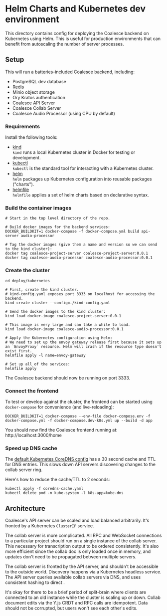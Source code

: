 # Helm Charts and Kubernetes dev environment

This directory contains config for deploying the Coalesce backend on Kubernetes using Helm. This is useful for production environments that can benefit from autoscaling the number of server processes.

## Setup

This will run a batteries-included Coalesce backend, including:

- PostgreSQL dev database
- Redis
- Minio object storage
- Ory Kratos authentication
- Coalesce API Server
- Coalesce Collab Server
- Coalesce Audio Processor (using CPU by default)

### Requirements

Install the following tools:
- [kind](https://kind.sigs.k8s.io/docs/user/quick-start/#installation)  
  `kind` runs a local Kubernetes cluster in Docker for testing or development.
- [kubectl](https://kubernetes.io/docs/tasks/tools/#kubectl)  
  `kubectl` is the standard tool for interacting with a Kubernetes cluster.
- [helm](https://helm.sh/docs/intro/install/)  
  `helm` packages up Kubernetes configuration into reusable packages ("charts").
- [helmfile](https://github.com/helmfile/helmfile/releases)  
  `helmfile` applies a set of helm charts based on declarative syntax.


### Build the container images

```
# Start in the top level directory of the repo.

# Build docker images for the backend services:
DOCKER_BUILDKIT=1 docker-compose -f docker-compose.yml build api-server audio-processor

# Tag the docker images (give them a name and version so we can send to the kind cluster):
docker tag coalesce-project-server coalesce-project-server:0.0.1
docker tag coalesce-audio-processor coalesce-audio-processor:0.0.1
```

### Create the cluster

```
cd deploy/kubernetes

# First, create the kind cluster.
# kind-config.yaml exposes port 3333 on localhost for accessing the backend.
kind create cluster --config=./kind-config.yaml

# Send the docker images to the kind cluster:
kind load docker-image coalesce-project-server:0.0.1

# This image is very large and can take a while to load.
kind load docker-image coalesce-audio-processor:0.0.1

# Apply the Kubernetes configuration using Helm:
# We need to set up the envoy gateway release first because it sets up an `EnvoyProxy` resource. Helm will crash if the resource type doesn't exist first.
helmfile apply -l name=envoy-gateway

# Set up all of the services:
helmfile apply
```

The Coalesce backend should now be running on port 3333.

### Connect the frontend

To test or develop against the cluster, the frontend can be started using `docker-compose` for convenience (and live-reloading):

```
DOCKER_BUILDKIT=1 docker-compose --env-file docker-compose.env -f docker-compose.yml -f docker-compose.dev-k8s.yml up --build -d app
```

You should now find the Coalesce frontend running at: http://localhost:3000/home

### Speed up DNS cache

The [default Kubernetes CoreDNS config](https://kubernetes.io/docs/tasks/administer-cluster/dns-custom-nameservers/#coredns) has a 30 second cache and TTL for DNS entries. This slows down API servers discovering changes to the collab server ring.

Here's how to reduce the cache/TTL to 2 seconds:

```
kubectl apply -f coredns-cache.yaml
kubectl delete pod -n kube-system -l k8s-app=kube-dns
```

## Architecture

Coalesce's API server can be scaled and load balanced arbitrarily. It's fronted by a Kubernetes `ClusterIP` service.

The collab server is more complicated. All RPC and WebSocket connections to a particular project should run on a single instance of the collab server. This necessary for transcription output to be ordered consistently. It's also more efficient since the collab doc is only loaded once in memory, and updates don't need to be propagated between multiple servers.

The collab server is fronted by the API server, and shouldn't be accessible to the outside world. Discovery happens via a Kubernetes headless service. The API server queries available collab servers via DNS, and uses consistent hashing to direct .

It's okay for there to be a brief period of split-brain where clients are connected to an old instance while the cluster is scaling up or down. Collab document edits via the Y.js CRDT and RPC calls are idempotent. Data should not be corrupted, but users won't see each other's edits.

